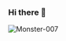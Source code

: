 ### Hi there 👋
<p align="left">
  <img
    src="https://komarev.com/ghpvc/?username=Monster-007"
    alt="Monster-007"
  />
</p>
<!--


Here are some ideas to get you started:

- 🔭 I’m currently working on ...
- 🌱 I’m currently learning ...
- 👯 I’m looking to collaborate on ...
- 🤔 I’m looking for help with ...
- 💬 Ask me about ...
- 📫 How to reach me: ...
- 😄 Pronouns: ...
- ⚡ Fun fact: ...
-->
![My activity](https://github-readme-stats.vercel.app/api?username=Monster-007&show_icons=true&theme=aura)
<img align="right" alt="GIF" src="https://github.com/Monster-007/Monster-007/blob/master/code.gif?raw=true" width="500" height="320" />
